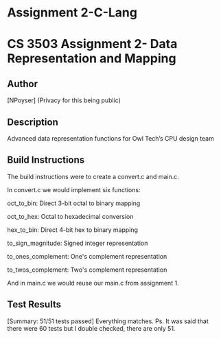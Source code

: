 # Assignment 2-C-Lang

# CS 3503 Assignment 2- Data Representation and Mapping

## Author
[NPoyser]
(Privacy for this being public)

## Description
 Advanced data representation functions for Owl Tech’s CPU design team
 
## Build Instructions
The build instructions were to create a convert.c and main.c.

In convert.c we would implement six functions:

oct_to_bin: Direct 3-bit octal to binary mapping

oct_to_hex: Octal to hexadecimal conversion

hex_to_bin: Direct 4-bit hex to binary mapping

to_sign_magnitude: Signed integer representation

to_ones_complement: One's complement representation

to_twos_complement: Two's complement representation


And in main.c we would reuse our main.c from assignment 1.

## Test Results
[Summary: 51/51 tests passed]
Everything matches.
Ps. It was said that there were 60 tests but I double checked, there are only 51.
